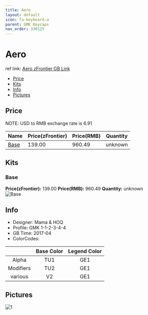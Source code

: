 ```yaml
---
title: Aero
layout: default
icon: fa-keyboard-o
parent: GMK Keycaps
nav_order: 330125
---
```


# Aero

ref link: [Aero zFrontier GB Link](https://en.zfrontier.com/products/gmk-aero)

* [Price](#price)
* [Kits](#kits)
* [Info](#info)
* [Pictures](#pictures)


## Price  
NOTE: USD to RMB exchange rate is 6.91

| Name          | Price(zFrontier)    |  Price(RMB) | Quantity |
| ------------- | ------------ |  ---------- | -------- |
|[Base](#base)|139.00|960.49|unknown|


## Kits
### Base
**Price(zFrontier):** 139.00    **Price(RMB):** 960.49    **Quantity:** unknown  
<img src="{{ 'assets/images/gmk-keycaps/aero/kits_pics/base.jpg' | relative_url }}" alt="Base" class="image featured">


## Info
* Designer: Mama & HOQ
* Profile: GMK 1-1-2-3-4-4
* GB Time: 2017-04
* ColorCodes: 

| |Base Color     | Legend Color
| :-------------: | :-------------: | :------------:
|Alpha|TU1|GE1
|Modifiers|TU2|GE1
|various|V2|GE1


## Pictures
<img src="{{ 'assets/images/gmk-keycaps/aero/rendering_pics/1.jpg' | relative_url }}" alt="1" class="image featured">
